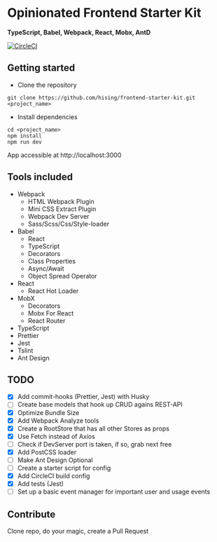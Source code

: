 # Opinionated Frontend Starter Kit

**TypeScript, Babel, Webpack, React, Mobx, AntD**

[![CircleCI](https://circleci.com/gh/hising/frontend-starter-kit/tree/master.svg?style=svg)](https://circleci.com/gh/hising/frontend-starter-kit/tree/master)

## Getting started

-   Clone the repository

```
git clone https://github.com/hising/frontend-starter-kit.git <project_name>
```

-   Install dependencies

```
cd <project_name>
npm install
npm run dev
```

App accessible at http://localhost:3000

## Tools included

-   Webpack
    -   HTML Webpack Plugin
    -   Mini CSS Extract Plugin
    -   Webpack Dev Server
    -   Sass/Scss/Css/Style-loader
-   Babel
    -   React
    -   TypeScript
    -   Decorators
    -   Class Properties
    -   Async/Await
    -   Object Spread Operator
-   React
    -   React Hot Loader
-   MobX
    -   Decorators
    -   Mobx For React
    -   React Router
-   TypeScript
-   Prettier
-   Jest
-   Tslint
-   Ant Design

## TODO

-   [x] Add commit-hooks (Prettier, Jest) with Husky
-   [ ] Create base models that hook up CRUD agains REST-API
-   [x] Optimize Bundle Size
-   [x] Add Webpack Analyze tools
-   [x] Create a RootStore that has all other Stores as props
-   [x] Use Fetch instead of Axios
-   [ ] Check if DevServer port is taken, if so, grab next free
-   [x] Add PostCSS loader
-   [ ] Make Ant Design Optional
-   [ ] Create a starter script for config
-   [x] Add CircleCI build config
-   [x] Add tests (Jest)
-   [ ] Set up a basic event manager for important user and usage events

## Contribute

Clone repo, do your magic, create a Pull Request

